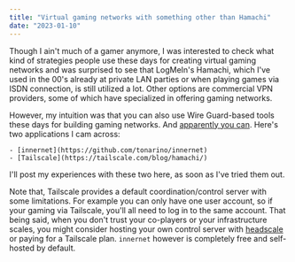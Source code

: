 ```yaml
---
title: "Virtual gaming networks with something other than Hamachi"
date: "2023-01-10"
---
```


Though I ain't much of a gamer anymore, I was interested to check what kind of strategies people use these days for creating virtual gaming networks and was surprised to see that LogMeIn's Hamachi, which I've used in the 00's already at private LAN parties or when playing games via ISDN connection, is still utilized a lot. Other options are commercial VPN providers, some of which have specialized in offering gaming networks. 

However, my intuition was that you can also use Wire Guard-based tools these days for building gaming networks. And [apparently you can](https://tailscale.com/blog/hamachi/). Here's two applications I cam across: 

    - [innernet](https://github.com/tonarino/innernet)
    - [Tailscale](https://tailscale.com/blog/hamachi/)

I'll post my experiences with these two here, as soon as I've tried them out. 

Note that, Tailscale provides a default coordination/control server with some limitations. For example you can only have one user account, so if your gaming via Tailscale, you'll all need to log in to the same account. That being said, when you don't trust your co-players or your infrastructure scales, you might consider hosting your own control server with [headscale](https://github.com/juanfont/headscale) or paying for a Tailscale plan. `innernet` however is completely free and self-hosted by default.